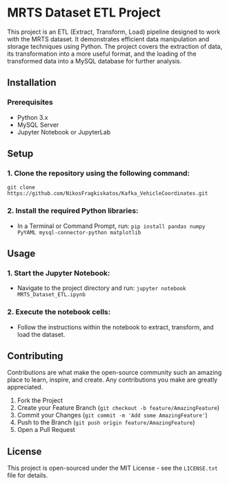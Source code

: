 # MRTS Dataset ETL Project

This project is an ETL (Extract, Transform, Load) pipeline designed to work with the MRTS dataset. It demonstrates efficient data manipulation and storage techniques using Python. The project covers the extraction of data, its transformation into a more useful format, and the loading of the transformed data into a MySQL database for further analysis.

## Installation

### Prerequisites
- Python 3.x
- MySQL Server
- Jupyter Notebook or JupyterLab

## Setup

### 1. Clone the repository using the following command:
`git clone https://github.com/NikosFragkiskatos/Kafka_VehicleCoordinates.git`

### 2. Install the required Python libraries:
- In a Terminal or Command Prompt, run:
  `pip install pandas numpy PyYAML mysql-connector-python matplotlib`
  
## Usage

### 1. Start the Jupyter Notebook:
- Navigate to the project directory and run:
  `jupyter notebook MRTS_Dataset_ETL.ipynb`


### 2. Execute the notebook cells:
- Follow the instructions within the notebook to extract, transform, and load the dataset.

## Contributing

Contributions are what make the open-source community such an amazing place to learn, inspire, and create. Any contributions you make are greatly appreciated.

1. Fork the Project
2. Create your Feature Branch (`git checkout -b feature/AmazingFeature`)
3. Commit your Changes (`git commit -m 'Add some AmazingFeature'`)
4. Push to the Branch (`git push origin feature/AmazingFeature`)
5. Open a Pull Request

## License

This project is open-sourced under the MIT License - see the `LICENSE.txt` file for details.
